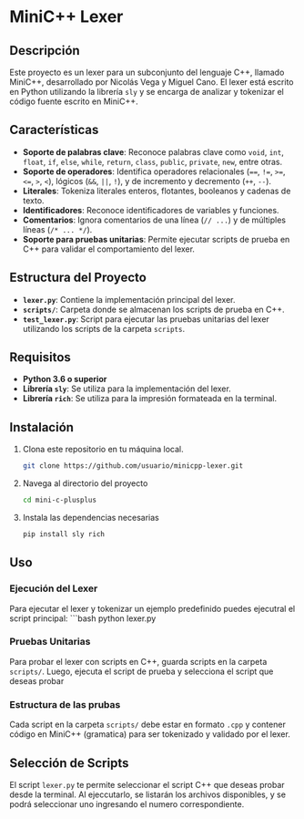 # MiniC++ Lexer

## Descripción

Este proyecto es un lexer para un subconjunto del lenguaje C++, llamado MiniC++, desarrollado por Nicolás Vega y Miguel Cano. El lexer está escrito en Python utilizando la librería `sly` y se encarga de analizar y tokenizar el código fuente escrito en MiniC++.

## Características

- **Soporte de palabras clave**: Reconoce palabras clave como `void`, `int`, `float`, `if`, `else`, `while`, `return`, `class`, `public`, `private`, `new`, entre otras.
- **Soporte de operadores**: Identifica operadores relacionales (`==`, `!=`, `>=`, `<=`, `>`, `<`), lógicos (`&&`, `||`, `!`), y de incremento y decremento (`++`, `--`).
- **Literales**: Tokeniza literales enteros, flotantes, booleanos y cadenas de texto.
- **Identificadores**: Reconoce identificadores de variables y funciones.
- **Comentarios**: Ignora comentarios de una línea (`// ...`) y de múltiples líneas (`/* ... */`).
- **Soporte para pruebas unitarias**: Permite ejecutar scripts de prueba en C++ para validar el comportamiento del lexer.

## Estructura del Proyecto

- **`lexer.py`**: Contiene la implementación principal del lexer.
- **`scripts/`**: Carpeta donde se almacenan los scripts de prueba en C++.
- **`test_lexer.py`**: Script para ejecutar las pruebas unitarias del lexer utilizando los scripts de la carpeta `scripts`.

## Requisitos

- **Python 3.6 o superior**
- **Librería `sly`**: Se utiliza para la implementación del lexer.
- **Librería `rich`**: Se utiliza para la impresión formateada en la terminal.

## Instalación

1. Clona este repositorio en tu máquina local.
   ```bash
   git clone https://github.com/usuario/minicpp-lexer.git

2. Navega al directorio del proyecto
    ```bash
    cd mini-c-plusplus

3. Instala las dependencias necesarias
    ```bash
    pip install sly rich

## Uso

  ### Ejecución del Lexer
  
  Para ejecutar el lexer y tokenizar un ejemplo predefinido puedes ejecutral el script principal:
    ```bash
    python lexer.py
  

  ### Pruebas Unitarias
  
  Para probar el lexer con scripts en C++, guarda scripts en la carpeta `scripts/`. Luego, ejecuta el script de prueba y selecciona el script que deseas probar
  
  ### Estructura de las prubas
  
  Cada script en la carpeta `scripts/` debe estar en formato `.cpp` y contener código en MiniC++ (gramatica) para ser tokenizado y validado por el lexer.

## Selección de Scripts

El script `lexer.py` te permite seleccionar el script C++ que deseas probar desde la terminal. Al ejeccutarlo, se listarán los archivos disponibles, y se podrá seleccionar uno ingresando el numero correspondiente.

